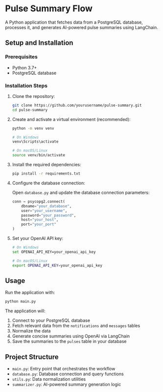 # Pulse Summary Flow

A Python application that fetches data from a PostgreSQL database, processes it, and generates AI-powered pulse summaries using LangChain.

## Setup and Installation

### Prerequisites

- Python 3.7+
- PostgreSQL database

### Installation Steps

1. Clone the repository:
   ```bash
   git clone https://github.com/yourusername/pulse-summary.git
   cd pulse-summary
   ```

2. Create and activate a virtual environment (recommended):
   ```bash
   python -m venv venv
   
   # On Windows
   venv\Scripts\activate
   
   # On macOS/Linux
   source venv/bin/activate
   ```

3. Install the required dependencies:
   ```bash
   pip install -r requirements.txt
   ```

4. Configure the database connection:
   
   Open `database.py` and update the database connection parameters:
   ```python
   conn = psycopg2.connect(
       dbname="your_database",
       user="your_username",
       password="your_password",
       host="your_host",
       port="your_port"
   )
   ```

5. Set your OpenAI API key:
   ```bash
   # On Windows
   set OPENAI_API_KEY=your_openai_api_key
   
   # On macOS/Linux
   export OPENAI_API_KEY=your_openai_api_key
   ```

## Usage

Run the application with:
```bash
python main.py
```

The application will:
1. Connect to your PostgreSQL database
2. Fetch relevant data from the `notifications` and `messages` tables
3. Normalize the data
4. Generate concise summaries using OpenAI via LangChain
5. Save the summaries to the `pulses` table in your database

## Project Structure

- `main.py`: Entry point that orchestrates the workflow
- `database.py`: Database connection and query functions
- `utils.py`: Data normalization utilities
- `summarizer.py`: AI-powered summary generation logic
